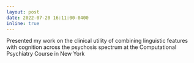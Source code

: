 ```yaml
---
layout: post
date: 2022-07-20 16:11:00-0400
inline: true
---
```


Presented my work on the clinical utility of combining linguistic features with cognition across the psychosis spectrum at the Computational Psychiatry Course in New York